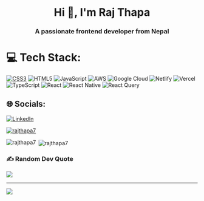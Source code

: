 
<h1 align="center">Hi 👋, I'm Raj Thapa</h1>
<h3 align="center">A passionate frontend developer from Nepal</h3>

# 💻 Tech Stack:
[![CSS3](https://img.shields.io/badge/css3-%231572B6.svg?style=for-the-badge&logo=css3&logoColor=white)](https://www.linkedin.com/in/rajthapa7/) ![HTML5](https://img.shields.io/badge/html5-%23E34F26.svg?style=for-the-badge&logo=html5&logoColor=white) ![JavaScript](https://img.shields.io/badge/javascript-%23323330.svg?style=for-the-badge&logo=javascript&logoColor=%23F7DF1E) ![AWS](https://img.shields.io/badge/AWS-%23FF9900.svg?style=for-the-badge&logo=amazon-aws&logoColor=white) ![Google Cloud](https://img.shields.io/badge/GoogleCloud-%234285F4.svg?style=for-the-badge&logo=google-cloud&logoColor=white) ![Netlify](https://img.shields.io/badge/netlify-%23000000.svg?style=for-the-badge&logo=netlify&logoColor=#00C7B7) ![Vercel](https://img.shields.io/badge/vercel-%23000000.svg?style=for-the-badge&logo=vercel&logoColor=white) ![TypeScript](https://img.shields.io/badge/typescript-%23007ACC.svg?style=for-the-badge&logo=typescript&logoColor=white) ![React](https://img.shields.io/badge/react-%2320232a.svg?style=for-the-badge&logo=react&logoColor=%2361DAFB) ![React Native](https://img.shields.io/badge/react_native-%2320232a.svg?style=for-the-badge&logo=react&logoColor=%2361DAFB) ![React Query](https://img.shields.io/badge/-React%20Query-FF4154?style=for-the-badge&logo=react%20query&logoColor=white)

## 🌐 Socials:
[![LinkedIn](https://img.shields.io/badge/LinkedIn-%230077B5.svg?logo=linkedin&logoColor=white)](https://www.linkedin.com/in/rajthapa7/) 


<p align="left"> <a href="https://github.com/ryo-ma/github-profile-trophy"><img src="https://github-profile-trophy.vercel.app/?username=rajthapa7" alt="rajthapa7" /></a> </p>

<p><img align="left" src="https://github-readme-stats.vercel.app/api/top-langs?username=rajthapa7&show_icons=true&locale=en&layout=compact" alt="rajthapa7" /></p>

<p>&nbsp;<img align="center" src="https://github-readme-stats.vercel.app/api?username=rajthapa7&show_icons=true&locale=en" alt="rajthapa7" /></p>



### ✍️ Random Dev Quote
![](https://quotes-github-readme.vercel.app/api?type=vetical&theme=radical)

---
[![](https://visitcount.itsvg.in/api?id=RajThapa&icon=0&color=1)](https://visitcount.itsvg.in)

<!-- Proudly created with GPRM ( https://gprm.itsvg.in ) -->
